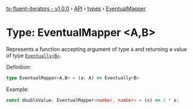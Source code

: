 [ts-fluent-iterators - v1,0,0](../../README.md) › [API](../index.md) › [types](../index.md#Types) › [EventualMapper](eventual_mapper.md)

# Type: EventualMapper <**A**,**B**>

Represents a function accepting argument of type `A` and returning a
value of type  [`Eventually<B>`](eventually.md).  
  
Definition:
```typescript
type EventualMapper<A,B> = (a: A) => Eventually<B>
```

Example:
```typescript
const doubleValue: EventualMapper<number, number> = (x) => 2 * x;
```


